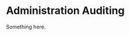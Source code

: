 [title]: # (Administration Auditing)
[tags]: # (XXX)
[priority]: # (1853)
# Administration Auditing
Something here.
